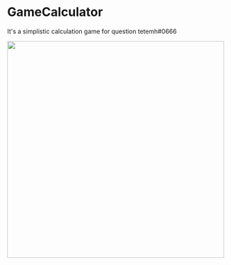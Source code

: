 # GameCalculator
It's a simplistic calculation game for question tetemh#0666

<img src="https://media.giphy.com/media/RpZEEnoUyqPUfWJ8dR/giphy.gif" width="500" height="500" />
